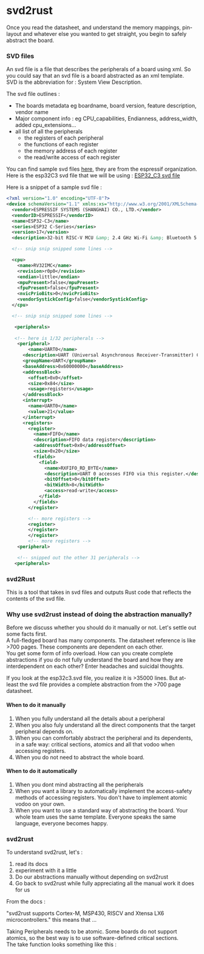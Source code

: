 # svd2rust

Once you read the datasheet, and understand the memory mappings, pin-layout and whatever else you wanted to get straight, you begin to safely abstract the board.  


### SVD files
An svd file is a file that describes the peripherals of a board using xml. So you could say that an svd file is a board abstracted as an xml template.  
SVD is the abbreviation for : System View Description.  


The svd file outlines :
 - The boards metadata eg boardname, board version, feature description, vendor name
 - Major component info : eg CPU_capabilities, Endianness, address_width, added cpu_extensions... 
 - all list of all the peripherals
   - the registers of each peripheral
   - the functions of each register
   - the memory address of each register
   - the read/write access of each register



You can find sample svd files [here][espressif_svd_file_samples], they are from the espressif organization.  
Here is the esp32C3 svd file that we will be using : [ESP32_C3 svd file][esp32c3_svd_file]  


Here is a snippet of a sample svd file : 
```xml
<?xml version="1.0" encoding="UTF-8"?>
<device schemaVersion="1.1" xmlns:xs="http://www.w3.org/2001/XMLSchema-instance" xs:noNamespaceSchemaLocation="CMSIS-SVD_Schema_1_1.xsd">
  <vendor>ESPRESSIF SYSTEMS (SHANGHAI) CO., LTD.</vendor>
  <vendorID>ESPRESSIF</vendorID>
  <name>ESP32-C3</name>
  <series>ESP32 C-Series</series>
  <version>17</version>
  <description>32-bit RISC-V MCU &amp; 2.4 GHz Wi-Fi &amp; Bluetooth 5 (LE)</description>

  <!-- snip snip snipped some lines -->

  <cpu>
    <name>RV32IMC</name>
    <revision>r0p0</revision>
    <endian>little</endian>
    <mpuPresent>false</mpuPresent>
    <fpuPresent>false</fpuPresent>
    <nvicPrioBits>0</nvicPrioBits>
    <vendorSystickConfig>false</vendorSystickConfig>
  </cpu>

  <!-- snip snip snipped some lines -->

   <peripherals>
   
   <!-- here is 1/32 peripherals -->
    <peripheral>
        <name>UART0</name>
      <description>UART (Universal Asynchronous Receiver-Transmitter) Controller 0</description>
      <groupName>UART</groupName>
      <baseAddress>0x60000000</baseAddress>
      <addressBlock>
        <offset>0x0</offset>
        <size>0x84</size>
        <usage>registers</usage>
      </addressBlock>
      <interrupt>
        <name>UART0</name>
        <value>21</value>
      </interrupt>
      <registers>
        <register>
          <name>FIFO</name>
          <description>FIFO data register</description>
          <addressOffset>0x0</addressOffset>
          <size>0x20</size>
          <fields>
            <field>
              <name>RXFIFO_RD_BYTE</name>
              <description>UART 0 accesses FIFO via this register.</description>
              <bitOffset>0</bitOffset>
              <bitWidth>8</bitWidth>
              <access>read-write</access>
            </field>
          </fields>
        </register>

        <!-- more registers -->
        <register>
        </register>
        </register>
        <!-- more registers -->
    <peripheral>

    <!-- snipped out the other 31 peripherals -->
   <peripherals>
```


### svd2Rust

This is a tool that takes in svd files and outputs Rust code that reflects the contents of the svd file.  

### Why use svd2rust instead of doing the abstraction manually?

Before we discuss whether you should do it manually or not. Let's settle out some facts first.  
A full-fledged board has many components. The datasheet reference is like >700 pages. These components are dependent on each other.  
You get some form of info overload. How can you create complete abstractions if you do not fully understand the board and how they are interdependent on each other? Enter headaches and suicidal thoughts.  

If you look at the esp32c3.svd file, you realize it is >35000 lines. But at-least the svd file provides a complete abstraction from the >700 page datasheet.  

#### When to do it manually
1. When you fully understand all the details about a peripheral
2. When you also fuly understand all the direct components that the target peripheral depends on.  
3. When you can comfortably abstract the peripheral and its dependents, in a safe way: critical sections, atomics and all that vodoo when accessing registers.  
4. When you do not need to abstract the whole board.  

#### When to do it automatically
1. When you dont mind abstracting all the peripherals
2. When you want a library to automatically implement the access-safety methods of accessing registers. You don't have to implement atomic vodoo on your own.
3. When you want to use a standard way of abstracting the board. Your whole team uses the same template. Everyone speaks the same language, everyone becomes happy.



### svd2rust

To understand svd2rust, let's :
1. read its docs
2. experiment with it a little
3. Do our abstractions manually without depending on svd2rust
4. Go back to svd2rust while fully appreciating all the manual work it does for us 



From the docs :  

"svd2rust supports Cortex-M, MSP430, RISCV and Xtensa LX6 microcontrollers." this means that ...

Taking Peripherals needs to be atomic. Some boards do not support atomics, so the best way is to use software-defined critical sections.  
The take function looks something like this :  
```rust

```



[espressif_svd_file_samples]: [https://github.com/espressif/svd/tree/main/svd]  
[esp32c3_svd_file]: [https://github.com/espressif/svd/tree/main/svd]

